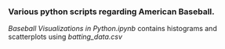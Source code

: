 ### Various python scripts regarding American Baseball.
*Baseball Visualizations in Python.ipynb* contains histograms and scatterplots using *batting_data.csv* 
